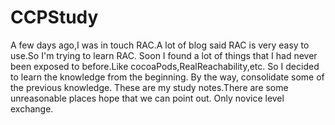 # CCPStudy
A few days ago,I was in touch RAC.A lot of blog said RAC is very easy to use.So I'm trying to learn RAC.
Soon I found a lot of things that I had never been exposed to before.Like cocoaPods,RealReachability,etc.
So I decided to learn the knowledge from the beginning. By the way, consolidate some of the previous knowledge.
These are my study notes.There are some unreasonable places hope that we can point out.
Only novice level exchange.




